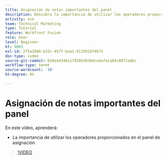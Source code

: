 ```yaml
---
title: Asignación de notas importantes del panel
description: Descubra la importancia de utilizar los operadores proporcionados en el panel de asignación en [!DNL Adobe Workfront Fusion].
activity: use
team: Technical Marketing
type: Tutorial
feature: Workfront Fusion
role: User
level: Beginner
kt: 9003
exl-id: 2f5a2088-b32c-457f-baa1-913501d74b73
doc-type: video
source-git-commit: 650e4d346e1792863930dcebafacab4c88f2a8bc
workflow-type: tm+mt
source-wordcount: '38'
ht-degree: 0%

---
```


# Asignación de notas importantes del panel

En este vídeo, aprenderá:

* La importancia de utilizar los operadores proporcionados en el panel de asignación

>[!VIDEO](https://video.tv.adobe.com/v/335263/?quality=12&learn=on)
